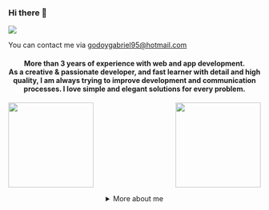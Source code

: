 ### Hi there 👋

<!--
**GodoyGabriel/GodoyGabriel** is a ✨ _special_ ✨ repository because its `README.md` (this file) appears on your GitHub profile.

Here are some ideas to get you started:

- 🔭 I’m currently working on ...
- 🌱 I’m currently learning ...
- 👯 I’m looking to collaborate on ...
- 🤔 I’m looking for help with ...
- 💬 Ask me about ...
- 📫 How to reach me: ...
- 😄 Pronouns: ...
- ⚡ Fun fact: ...
-->

![](https://komarev.com/ghpvc/?username=GodoyGabriel&color=yellow)

You can contact me via godoygabriel95@hotmail.com
<h4 align="center">
More than 3 years of experience with web and app development. 
<br />
As a creative & passionate developer, and fast learner with detail and high quality, I am always trying to improve development and communication processes. I love simple and elegant solutions for every problem.
<br />
</h4>

<p>
<img align="" height="170px" src="https://github-readme-stats.vercel.app/api/top-langs/?username=GodoyGabriel&exclude_repo=,free-for-dev&layout=compact&langs_count=8&theme=radical">
<img align="right" height="170px" src="https://github-readme-stats.vercel.app/api?username=GodoyGabriel&sshow_icons=true&theme=radical&count_private=true">
</p>

<details align="center">
  <summary>More about me</summary>
  
It was a joke, there is no more info here

If you want to know more about me just send me a mail to godoygabriel95@hotmail.com and I would gladly answer your questions or try to help you out with whatever you need! 

<sub>In fact, if you think about it, this above was actually more information about me<sub> 

</details>
